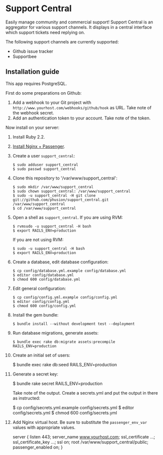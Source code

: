 # Support Central

Easily manage community and commercial support! Support Central is an aggregator for various support channels. It displays in a central interface which support tickets need replying on.

The following support channels are currently supported:

 * Github issue tracker
 * Supportbee

## Installation guide

This app requires PostgreSQL.

First do some preparations on Github:

 1. Add a webhook to your Git project with `http://www.yourhost.com/webhooks/github/hook` as URL. Take note of the webhook secret.
 2. Add an authentication token to your account. Take note of the token.

Now install on your server:

 1. Install Ruby 2.2.
 2. [Install Nginx + Passenger](https://wwww.phusionpassenger.com/).
 3. Create a user `support_central`:

        $ sudo adduser support_central
        $ sudo passwd support_central

 4. Clone this repository to '/var/www/support_central':

        $ sudo mkdir /var/www/support_central
        $ sudo chown support_central: /var/www/support_central
        $ sudo -u support_central -H git clone git://github.com/phusion/support_central.git /var/www/support_central
        $ cd /var/www/support_central

 5. Open a shell as `support_central`. If you are using RVM:

        $ rvmsudo -u support_central -H bash
        $ export RAILS_ENV=production

    If you are not using RVM:

        $ sudo -u support_central -H bash
        $ export RAILS_ENV=production

 6. Create a database, edit database configuration:

        $ cp config/database.yml.example config/database.yml
        $ editor config/database.yml
        $ chmod 600 config/database.yml

 7. Edit general configuration:

        $ cp config/config.yml.example config/config.yml
        $ editor config/config.yml
        $ chmod 600 config/config.yml

 8. Install the gem bundle:

        $ bundle install --without development test --deployment

 9. Run database migrations, generate assets:

        $ bundle exec rake db:migrate assets:precompile RAILS_ENV=production

 10. Create an initial set of users:

        $ bundle exec rake db:seed RAILS_ENV=production

 11. Generate a secret key:

        $ bundle rake secret RAILS_ENV=production

     Take note of the output. Create a secrets.yml and put the output in there as instructed:

        $ cp config/secrets.yml.example config/secrets.yml
        $ editor config/secrets.yml
        $ chmod 600 config/secrets.yml

 12. Add Nginx virtual host. Be sure to substitute the `passenger_env_var` values with appropriate values.

        server {
            listen 443;
            server_name www.yourhost.com;
            ssl_certificate ...;
            ssl_certificate_key ...;
            ssl on;
            root /var/www/support_central/public;
            passenger_enabled on;
        }
